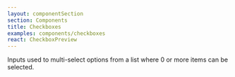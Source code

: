 ```yaml
---
layout: componentSection
section: Components
title: Checkboxes
examples: components/checkboxes
react: CheckboxPreview
---
```

Inputs used to multi-select options from a list where 0 or more items can be selected. 